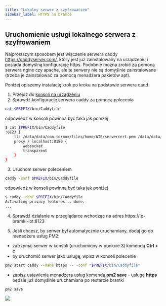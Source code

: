```yaml
---
title: "Lokalny serwer z szyfrowaniem"
sidebar_label: HTTPS na bramce
---
```


## Uruchomienie usługi lokalnego serwera z szyfrowaniem

Najprostszym sposobem jest włączenie serwera caddy https://caddyserver.com/, który jest już zainstalowany na urządzeniu i posiada domyślną konfigurację https.
Podobnie można zrobić za pomocą serwera nginx czy apache, ale te serwery nie są domyślnie zainstalowane (trzeba je zainstalować za pomocą menadżera pakietów apt).

Poniżej opiszemy instalację krok po kroku na podstawie serwera cadd

1. Przejdź do [konsoli na urządzeniu](/docs/ais_bramka_remote_ssh)
2. Sprawdź konfigurację serwera caddy za pomocą polecenia
```bash
cat $PREFIX/bin/Caddyfile
```
odpowiedź w konsoli powinna być taka jak poniżej

``` bash
$ cat $PREFIX/bin/Caddyfile
:8123 {
    tls /data/data/com.termux/files/home/AIS/servercert.pem /data/data/com.termux/files/home/AIS/privekey.pem
    proxy / localhost:8180 {
        websocket
        transparent
    }
}
```
3. Uruchom serwer poleceniem

``` bash
caddy -conf $PREFIX/bin/Caddyfile
```
odpowiedź w konsoli powinna być taka jak poniżej

``` bash
$ caddy -conf $PREFIX/bin/Caddyfile
Activating privacy features... done.
...
```

4. Sprawdź działanie w przeglądarce wchodząc na adres https://ip-bramki-iot:8123

5. Jeśli chcesz, by serwer był automatycznie uruchamiany, dodaj go do menadżera usług PM2:
- zatrzymaj serwer w konsoli (uruchomiony w punkcie 3) komendą **Ctrl + c**
- by uruchomić serwer jako usługę, wpisz w konsoli polecenie

``` bash
pm2 start caddy --name https -- -conf "$PREFIX/bin/Caddyfile"
```

- zapisz ustawienia menadżera usług komendą **pm2 save** - usługa **https** będzie już domyślnie uruchamiana po restarcie bramki

``` bash
pm2 save
```

![](/img/en/iot/bramka_caddy.png)
